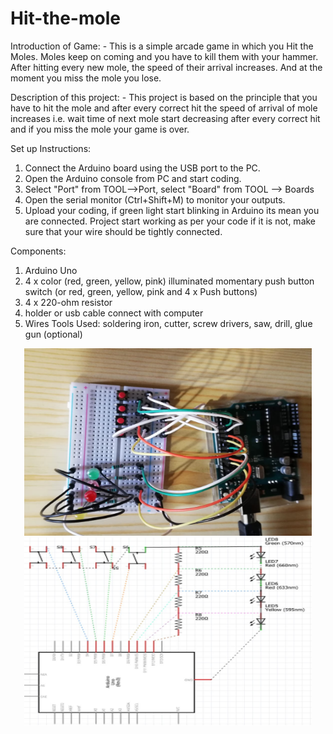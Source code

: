 # Hit-the-mole

Introduction of Game: - This is a simple arcade game in which you Hit the Moles. Moles keep on coming and you have to kill them with your hammer. After hitting every new mole, the speed of their arrival increases. And at the moment you miss the mole you lose.

Description of this project: - This project is based on the principle that you have to hit the mole and after every correct hit the speed of arrival of mole increases i.e. wait time of next mole start decreasing after every correct hit and if you miss the mole your game is over.

Set up Instructions:
1.	Connect the Arduino board using the USB port to the PC.
2.	Open the Arduino console from PC and start coding.
3.	Select "Port" from TOOL-->Port, select "Board" from TOOL --> Boards
4.	Open the serial monitor (Ctrl+Shift+M) to monitor your outputs.
5.	Upload your coding, if green light start blinking in Arduino its mean you are connected. Project start working as per your code if it is not, make sure that your wire should be tightly connected.

Components:
1.	Arduino Uno
2.	4 x color (red, green, yellow, pink) illuminated momentary push button switch (or red, green, yellow, pink and 4 x Push buttons)
3.	4 x 220-ohm resistor
4.	holder or usb cable connect with computer
5.	Wires
Tools Used: soldering iron, cutter, screw drivers, saw, drill, glue gun (optional)

<!---
![](Assemble1.jpeg?v=4&s=200)
![](Schematic%20Dig.jpg)
<img src="Assemble1.jpeg" align="center" width="300" height="250">
<img src="Schematic%20Dig.jpg" align="center" width="300" height="250">
-->

<p align="center">
  <img width="460" height="300" src="Assemble1.jpeg"/460/300">
  <img width="460" height="300" src="Schematic%20Dig.jpg"/460/300">                                                           
</p>






